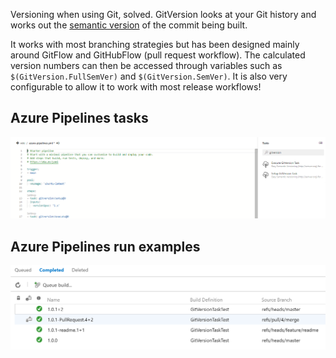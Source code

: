 Versioning when using Git, solved. GitVersion looks at your Git history and works out the [semantic version](http://semver.org) of the commit being built.

It works with most branching strategies but has been designed mainly around GitFlow and GitHubFlow (pull request workflow). The calculated version numbers can then be accessed through variables such as `$(GitVersion.FullSemVer)` and `$(GitVersion.SemVer)`. It is also very configurable to allow it to work with most release workflows!

## Azure Pipelines tasks

![Azure Pipelines Tasks](images/pipeline-editor-tasks.png)

## Azure Pipelines run examples

![Azure Pipelines Runs](images/builds.png)
